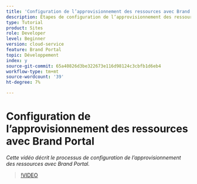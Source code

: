 ```yaml
---
title: 'Configuration de l’approvisionnement des ressources avec Brand Portal. '
description: Étapes de configuration de l’approvisionnement des ressources avec Brand Portal
type: Tutorial
product: Sites
role: Developer
level: Beginner
version: cloud-service
feature: Brand Portal
topic: Développement
index: y
source-git-commit: 65a40826d3be322673e116d98124c3cbfb1d6eb4
workflow-type: tm+mt
source-wordcount: '39'
ht-degree: 7%

---
```



# Configuration de l’approvisionnement des ressources avec Brand Portal

*Cette vidéo décrit le processus de configuration de l’approvisionnement des ressources avec Brand Portal.*

>[!VIDEO](https://video.tv.adobe.com/v/335451?quality=9&learn=on)


